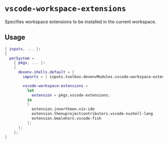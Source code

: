 # `vscode-workspace-extensions`

Specifies workspace extensions to be installed in the current workspace.

## Usage

```nix
{ inputs, ... }:
{
  perSystem =
    { pkgs, ... }:
    {
      devenv.shells.default = {
        imports = [ inputs.toolbox.devenvModules.vscode-workspace-extensions ];

        vscode-workspace-extensions =
          let
            extension = pkgs.vscode-extensions;
          in
          [
            extension.jnoortheen.nix-ide
            extension.thenuprojectcontributors.vscode-nushell-lang
            extension.bmalehorn.vscode-fish
          ];
      };
    };
}
```
